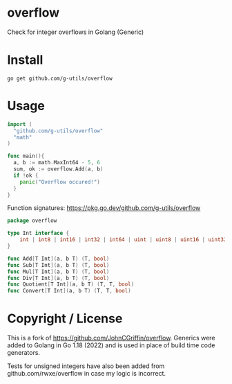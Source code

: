 # overflow
 Check for integer overflows in Golang (Generic)

 # Install
 `go get github.com/g-utils/overflow`

 # Usage

```go
import (
  "github.com/g-utils/overflow"
  "math"
)

func main(){
  a, b := math.MaxInt64 - 5, 6
  sum, ok := overflow.Add(a, b)
  if !ok {
    panic("Overflow occured!")
  }
}
```
Function signatures: https://pkg.go.dev/github.com/g-utils/overflow

```go
package overflow

type Int interface {
	int | int8 | int16 | int32 | int64 | uint | uint8 | uint16 | uint32 | uint64
}

func Add[T Int](a, b T) (T, bool)
func Sub[T Int](a, b T) (T, bool)
func Mul[T Int](a, b T) (T, bool)
func Div[T Int](a, b T) (T, bool)
func Quotient[T Int](a, b T) (T, T, bool)
func Convert[T Int](a, b T) (T, T, bool)
```

# Copyright / License

This is a fork of https://github.com/JohnCGriffin/overflow. Generics were added to Golang in Go 1.18 (2022) and is used in place of build time code generators.

Tests for unsigned integers have also been added from github.com/rwxe/overflow in case my logic is incorrect.

